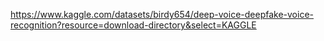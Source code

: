 https://www.kaggle.com/datasets/birdy654/deep-voice-deepfake-voice-recognition?resource=download-directory&select=KAGGLE
